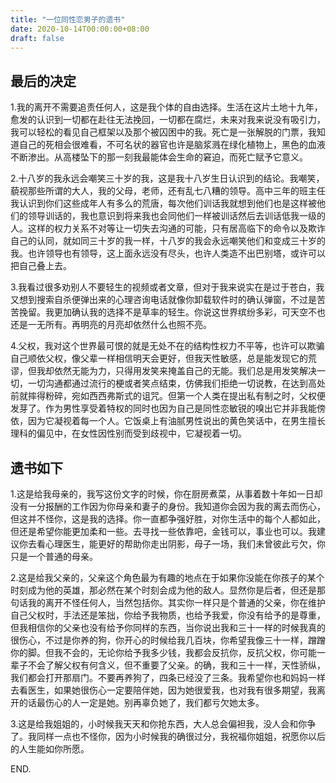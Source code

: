 ```yaml
---
title: "一位同性恋男子的遗书"
date: 2020-10-14T00:00:00+08:00
draft: false
---
```



## 最后的决定
1.我的离开不需要追责任何人，这是我个体的自由选择。生活在这片土地十九年，愈发的认识到一切都在赴往无法挽回，一切都在腐烂，未来对我来说没有吸引力，我可以轻松的看见自己框架以及那个被囚困中的我。死亡是一张解脱的门票，我知道自己的死相会很难看，不可名状的器官也许是脑浆溅在绿化植物上，黑色的血液不断渗出。从高楼坠下的那一刻我最能体会生命的窘迫，而死亡赋予它意义。

2.十八岁的我永远会嘲笑三十岁的我，这是我十八岁生日认识到的结论。我嘲笑，藐视那些所谓的大人，我的父母，老师，还有乱七八糟的领导。高中三年的班主任我认识到你们这些成年人有多么的荒唐，每次他们训话我就想到他们也是这样被他们的领导训话的，我也意识到将来我也会同他们一样被训话然后去训话低我一级的人。这样的权力关系不对等让一切失去沟通的可能，只有居高临下的命令以及欺诈自己的认同，就如同三十岁的我一样，十八岁的我会永远嘲笑他们和变成三十岁的我。也许领导也有领导，这上面永远没有尽头，也许人类造不出巴别塔，或许可以把自己叠上去。

3.我看过很多劝别人不要轻生的视频或者文章，但对于我来说实在是过于苍白，我又想到搜索自杀便弹出来的心理咨询电话就像你卸载软件时的确认弹窗，不过是苦苦挽留。我更加确认我的选择不是草率的轻生。你说这世界缤纷多彩，可天空不也还是一无所有。再明亮的月亮却依然什么也照不亮。

4.父权，我对这个世界最可恨的就是无处不在的结构性权力不平等，也许可以欺骗自己顺依父权，像父辈一样相信明天会更好，但我天性敏感，总是能发现它的荒谬，但我却依然无能为力，只得用发笑来掩盖自己的无能。我们总是用发笑解决一切，一切沟通都通过流行的梗或者笑点结束，仿佛我们拒绝一切说教，在达到高处前就摔得粉碎，宛如西西弗斯式的诅咒。但第一个人类在提出私有制之时，父权便发芽了。作为男性享受着特权的同时也因为自己是同性恋敏锐的嗅出它并非我能傍依，因为它凝视着每一个人。它饭桌上有油腻男性说出的黄色笑话中，在男生擅长理科的偏见中，在女性因性别而受到歧视中，它凝视着一切。

遗书如下
---
1.这是给我母亲的，我写这份文字的时候，你在厨房煮菜，从事着数十年如一日却没有一分报酬的工作因为你母亲和妻子的身份。我知道你会因为我的离去而伤心，但这并不怪你，这是我的选择。你一直都争强好胜，对你生活中的每个人都如此，但还是希望你能更加柔和一些。去寻找一些依靠吧，金钱可以，事业也可以。我建议你去看心理医生，能更好的帮助你走出阴影，母子一场，我们未曾彼此亏欠，你只是一个普通的母亲。

2.这是给我父亲的，父亲这个角色最为有趣的地点在于如果你没能在你孩子的某个时刻成为他的英雄，那必然在某个时刻会成为他的敌人。显然你是后者，但还是那句话我的离开不怪任何人，当然包括你。其实你一样只是个普通的父亲，你在维护自己父权时，手法还是笨拙，你给予我物质，也给予我爱，你没有给予的是尊重，但我相信你的父亲也没有给予你同样的东西，当你说出我和三十一样的时候我真的很伤心，不过是你养的狗，你开心的时候给我几百块，你希望我像三十一样，蹭蹭你的脚。但我不会的，无论你给予我多少钱，我都会反抗你，反抗父权，你可能一辈子不会了解父权有何含义，但不重要了父亲。的确，我和三十一样，天性骄纵，我们都会打开那扇门。不要再养狗了，四条已经没了三条。我希望你也和妈妈一样去看医生，如果她很伤心一定要陪伴她，因为她很爱我，也对我有很多期望，我离开的话最伤心的人一定是她。别再辜负她了，我们都亏欠她太多。

3.这是给我姐姐的，小时候我天天和你抢东西，大人总会偏袒我，没人会和你争了。我同样一点也不怪你，因为小时候我的确很过分，我祝福你姐姐，祝愿你以后的人生能如你所愿。

END.